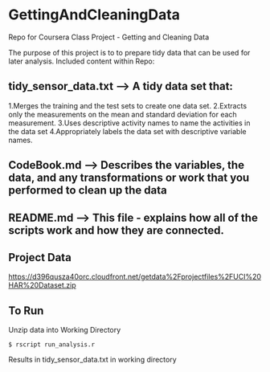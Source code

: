 GettingAndCleaningData
======================

Repo for Coursera Class Project - Getting and Cleaning Data

The purpose of this project is to to prepare tidy data that can be used for later analysis. Included content within Repo:

## tidy_sensor_data.txt --> A tidy data set that:
  1.Merges the training and the test sets to create one data set.
  2.Extracts only the measurements on the mean and standard deviation for each measurement. 
  3.Uses descriptive activity names to name the activities in the data set
  4.Appropriately labels the data set with descriptive variable names.
  
## CodeBook.md --> Describes the variables, the data, and any transformations or work that you performed to clean up the data 

## README.md --> This file - explains how all of the scripts work and how they are connected.  

## Project Data 

https://d396qusza40orc.cloudfront.net/getdata%2Fprojectfiles%2FUCI%20HAR%20Dataset.zip 

## To Run
Unzip data into Working Directory
```
$ rscript run_analysis.r
```
Results in tidy_sensor_data.txt in working directory

